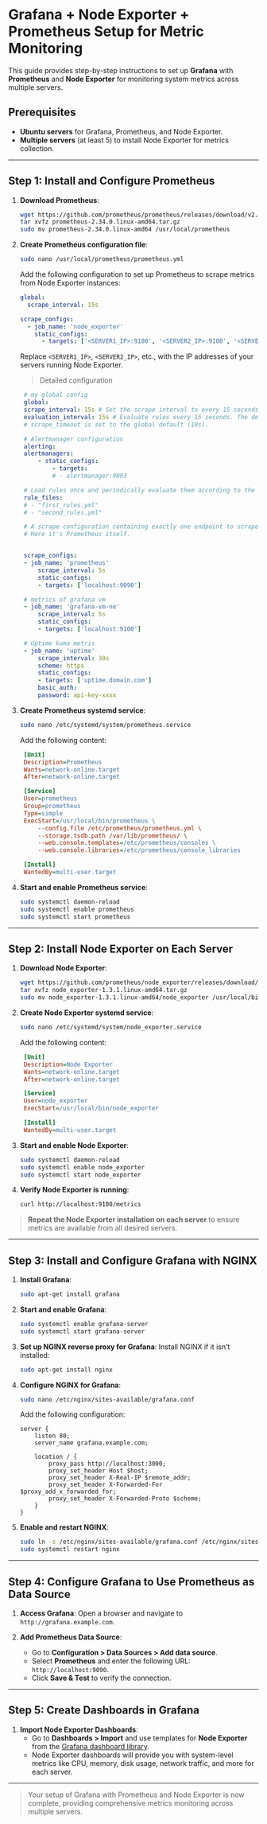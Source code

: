 # Grafana + Node Exporter + Prometheus Setup for Metric Monitoring

This guide provides step-by-step instructions to set up **Grafana** with **Prometheus** and **Node Exporter** for monitoring system metrics across multiple servers.

## Prerequisites

- **Ubuntu servers** for Grafana, Prometheus, and Node Exporter.
- **Multiple servers** (at least 5) to install Node Exporter for metrics collection.

---

## Step 1: Install and Configure Prometheus

1. **Download Prometheus**:
   ```bash
   wget https://github.com/prometheus/prometheus/releases/download/v2.34.0/prometheus-2.34.0.linux-amd64.tar.gz
   tar xvfz prometheus-2.34.0.linux-amd64.tar.gz
   sudo mv prometheus-2.34.0.linux-amd64 /usr/local/prometheus
   ```

2. **Create Prometheus configuration file**:
   ```bash
   sudo nano /usr/local/prometheus/prometheus.yml
   ```

   Add the following configuration to set up Prometheus to scrape metrics from Node Exporter instances:
   ```yaml
   global:
     scrape_interval: 15s

   scrape_configs:
     - job_name: 'node_exporter'
       static_configs:
         - targets: ['<SERVER1_IP>:9100', '<SERVER2_IP>:9100', '<SERVER3_IP>:9100', '<SERVER4_IP>:9100', '<SERVER5_IP>:9100']
   ```
    Replace `<SERVER1_IP>`, `<SERVER2_IP>`, etc., with the IP addresses of your servers running Node Exporter.


   > Detailed configuration
   ```yaml
    # my global config
    global:
    scrape_interval: 15s # Set the scrape interval to every 15 seconds. Default is every 1 minute.
    evaluation_interval: 15s # Evaluate rules every 15 seconds. The default is every 1 minute.
    # scrape_timeout is set to the global default (10s).

    # Alertmanager configuration
    alerting:
    alertmanagers:
        - static_configs:
            - targets:
            # - alertmanager:9093

    # Load rules once and periodically evaluate them according to the global 'evaluation_interval'.
    rule_files:
    # - "first_rules.yml"
    # - "second_rules.yml"

    # A scrape configuration containing exactly one endpoint to scrape:
    # Here it's Prometheus itself.


    scrape_configs:
    - job_name: 'prometheus'
        scrape_interval: 5s
        static_configs:
        - targets: ['localhost:9090']

    # metrics of grafana vm 
    - job_name: 'grafana-vm-ne'
        scrape_interval: 5s
        static_configs:
        - targets: ['localhost:9100']

    # Uptime kuma metris
    - job_name: 'uptime'
        scrape_interval: 30s
        scheme: https
        static_configs:
        - targets: ['uptime.domain.com']
        basic_auth: 
        password: api-key-xxxx
    ```
   
3. **Create Prometheus systemd service**:
   ```bash
   sudo nano /etc/systemd/system/prometheus.service
   ```

   Add the following content:
   ```ini
    [Unit]
    Description=Prometheus
    Wants=network-online.target
    After=network-online.target

    [Service]
    User=prometheus
    Group=prometheus
    Type=simple
    ExecStart=/usr/local/bin/prometheus \
        --config.file /etc/prometheus/prometheus.yml \
        --storage.tsdb.path /var/lib/prometheus/ \
        --web.console.templates=/etc/prometheus/consoles \
        --web.console.libraries=/etc/prometheus/console_libraries

    [Install]
    WantedBy=multi-user.target
    ```


4. **Start and enable Prometheus service**:
   ```bash
   sudo systemctl daemon-reload
   sudo systemctl enable prometheus
   sudo systemctl start prometheus
   ```

---

## Step 2: Install Node Exporter on Each Server

1. **Download Node Exporter**:
   ```bash
   wget https://github.com/prometheus/node_exporter/releases/download/v1.3.1/node_exporter-1.3.1.linux-amd64.tar.gz
   tar xvfz node_exporter-1.3.1.linux-amd64.tar.gz
   sudo mv node_exporter-1.3.1.linux-amd64/node_exporter /usr/local/bin/
   ```

2. **Create Node Exporter systemd service**:
   ```bash
   sudo nano /etc/systemd/system/node_exporter.service
   ```

   Add the following content:
   ```ini
    [Unit]
    Description=Node Exporter
    Wants=network-online.target
    After=network-online.target

    [Service]
    User=node_exporter
    ExecStart=/usr/local/bin/node_exporter

    [Install]
    WantedBy=multi-user.target
   ```

3. **Start and enable Node Exporter**:
   ```bash
   sudo systemctl daemon-reload
   sudo systemctl enable node_exporter
   sudo systemctl start node_exporter
   ```

4. **Verify Node Exporter is running**:
   ```bash
   curl http://localhost:9100/metrics
   ```

> **Repeat the Node Exporter installation on each server** to ensure metrics are available from all desired servers.

---

## Step 3: Install and Configure Grafana with NGINX

1. **Install Grafana**:
   ```bash
   sudo apt-get install grafana
   ```

2. **Start and enable Grafana**:
   ```bash
   sudo systemctl enable grafana-server
   sudo systemctl start grafana-server
   ```

3. **Set up NGINX reverse proxy for Grafana**:
   Install NGINX if it isn’t installed:
   ```bash
   sudo apt-get install nginx
   ```

4. **Configure NGINX for Grafana**:
   ```bash
   sudo nano /etc/nginx/sites-available/grafana.conf
   ```

   Add the following configuration:
   ```nginx
   server {
       listen 80;
       server_name grafana.example.com;

       location / {
           proxy_pass http://localhost:3000;
           proxy_set_header Host $host;
           proxy_set_header X-Real-IP $remote_addr;
           proxy_set_header X-Forwarded-For $proxy_add_x_forwarded_for;
           proxy_set_header X-Forwarded-Proto $scheme;
       }
   }
   ```

5. **Enable and restart NGINX**:
   ```bash
   sudo ln -s /etc/nginx/sites-available/grafana.conf /etc/nginx/sites-enabled/
   sudo systemctl restart nginx
   ```

---

## Step 4: Configure Grafana to Use Prometheus as Data Source

1. **Access Grafana**: Open a browser and navigate to `http://grafana.example.com`.

2. **Add Prometheus Data Source**:
   - Go to **Configuration > Data Sources > Add data source**.
   - Select **Prometheus** and enter the following URL: `http://localhost:9090`.
   - Click **Save & Test** to verify the connection.

---

## Step 5: Create Dashboards in Grafana

1. **Import Node Exporter Dashboards**:
   - Go to **Dashboards > Import** and use templates for **Node Exporter** from the [Grafana dashboard library](https://grafana.com/grafana/dashboards/).
   - Node Exporter dashboards will provide you with system-level metrics like CPU, memory, disk usage, network traffic, and more for each server.

---

> Your setup of Grafana with Prometheus and Node Exporter is now complete, providing comprehensive metrics monitoring across multiple servers.
